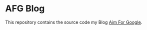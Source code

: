 AFG  Blog
======

This repository contains the source code my Blog [Aim For Google](http://www.aimforgoogle.com).



